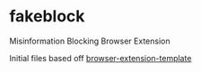 # fakeblock
Misinformation Blocking Browser Extension

Initial files based off [browser-extension-template](https://github.com/fregante/browser-extension-template)
